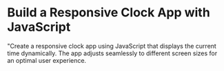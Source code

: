 # Build a Responsive Clock App with JavaScript

"Create a responsive clock app using JavaScript that displays the current time dynamically. The app adjusts seamlessly to different screen sizes for an optimal user experience.